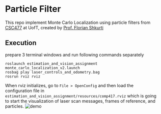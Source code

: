 # Particle Filter
This repo implement Monte Carlo Localization using particle filters from [CSC477](http://www.cs.toronto.edu/~florian/courses/csc477_fall20/) at UofT, created by [Prof. Florian Shkurti](http://www.cs.toronto.edu/~florian/)

## Execution
prepare 3 terminal windows and run following commands separately
```
roslaunch estimation_and_vision_assignment monte_carlo_localization_v2.launch
rosbag play laser_controls_and_odometry.bag
rosrun rviz rviz    
``` 
When rviz initializes, go to `File > OpenConfig` and then load the configuration file in `estimation_and_vision_assignment/resources/comp417.rviz` which is going to start the visualization of laser scan messages, frames of reference, and particles.
![demo](demo.gif)
